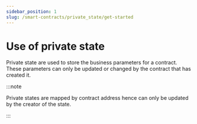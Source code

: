 ```yaml
---
sidebar_position: 1
slug: /smart-contracts/private_state/get-started
---
```


# Use of private state

Private state are used to store the business parameters for a contract.
These parameters can only be updated or changed by the contract that has created it.


:::note

Private states are mapped by contract address hence can only be updated by the creator of the state.

:::



